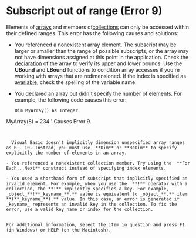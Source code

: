 
# Subscript out of range (Error 9)

Elements of [arrays](b8bdf64f-5920-1ae9-16d0-b26d09524a30.md) and members of[collections](b8bdf64f-5920-1ae9-16d0-b26d09524a30.md) can only be accessed within their defined ranges. This error has the following causes and solutions:



- You referenced a nonexistent array element. The subscript may be larger or smaller than the range of possible subscripts, or the array may not have dimensions assigned at this point in the application. Check the [declaration](b8bdf64f-5920-1ae9-16d0-b26d09524a30.md) of the array to verify its upper and lower bounds. Use the **UBound** and **LBound** functions to condition array accesses if you're working with arrays that are redimensioned. If the index is specified as a[variable](b8bdf64f-5920-1ae9-16d0-b26d09524a30.md), check the spelling of the variable name.
    
- You declared an array but didn't specify the number of elements. For example, the following code causes this error:
    
  ```
  Dim MyArray() As Integer 
MyArray(8) = 234 ' Causes Error 9. 

  ```


    Visual Basic doesn't implicitly dimension unspecified array ranges as 0 - 10. Instead, you must use  **Dim** or **ReDim** to specify explicitly the number of elements in an array.
    
- You referenced a nonexistent collection member. Try using the  **For Each...Next** construct instead of specifying index elements.
    
- You used a shorthand form of subscript that implicitly specified an invalid element. For example, when you use the  **!** operator with a collection, the **!** implicitly specifies a key. For example, _object_**!**_keyname_**.** value is equivalent to _object_**.** item **(**_keyname_**).** value. In this case, an error is generated if _keyname_ represents an invalid key in the collection. To fix the error, use a valid key name or index for the collection.
    

For additional information, select the item in question and press F1 (in Windows) or HELP (on the Macintosh).
